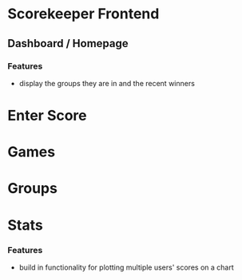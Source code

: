 # Scorekeeper Frontend

## Dashboard / Homepage
### Features
- display the groups they are in and the recent winners

# Enter Score

# Games

# Groups

# Stats
 ### Features
 - build in functionality for plotting multiple users' scores on a chart